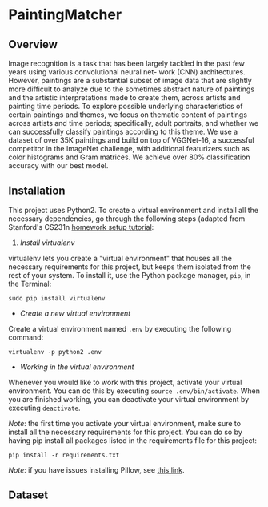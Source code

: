 # PaintingMatcher

## Overview
Image recognition is a task that has been largely tackled in the past few years using various convolutional neural net- work (CNN) architectures. However, paintings are a substantial subset of image data that are slightly more difficult to analyze due to the sometimes abstract nature of paintings and the artistic interpretations made to create them, across artists and painting time periods. To explore possible underlying characteristics of certain paintings and themes, we focus on thematic content of paintings across artists and time periods; specifically, adult portraits, and whether we can successfully classify paintings according to this theme. We use a dataset of over 35K paintings and build on top of VGGNet-16, a successful competitor in the ImageNet challenge, with additional featurizers such as color histograms and Gram matrices. We achieve over 80% classification accuracy with our best model.

## Installation
This project uses Python2.  To create a virtual environment and install all the necessary dependencies, go through the following steps (adapted from Stanford's CS231n [homework setup tutorial](https://cs231n.github.io/assignments2017/assignment1/):

1. *Install virtualenv*

virtualenv lets you create a "virtual environment" that houses all the necessary requirements for this project, but keeps them isolated from the rest of your system.  To install it, use the Python package manager, `pip`, in the Terminal:
```
sudo pip install virtualenv
```

+ *Create a new virtual environment*

Create a virtual environment named `.env` by executing the following command:
```
virtualenv -p python2 .env
```

+ *Working in the virtual environment*

Whenever you would like to work with this project, activate your virtual environment.  You can do this by executing `source .env/bin/activate`.  When you are finished working, you can deactivate your virtual environment by executing `deactivate`.

*Note*: the first time you activate your virtual environment, make sure to install all the necessary requirements for this project.  You can do so by having pip install all packages listed in the requirements file for this project:

```
pip install -r requirements.txt
```

_Note_: if you have issues installing Pillow, see [this link](https://pillow.readthedocs.io/en/3.0.0/installation.html).

## Dataset




